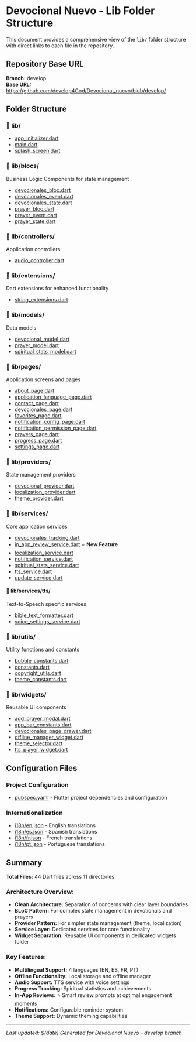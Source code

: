 # Devocional Nuevo - Lib Folder Structure

This document provides a comprehensive view of the `lib/` folder structure with direct links to each file in the repository.

## Repository Base URL
**Branch:** develop  
**Base URL:** https://github.com/develop4God/Devocional_nuevo/blob/develop/

## Folder Structure

### 📁 lib/
- [app_initializer.dart](https://github.com/develop4God/Devocional_nuevo/blob/develop/lib/app_initializer.dart)
- [main.dart](https://github.com/develop4God/Devocional_nuevo/blob/develop/lib/main.dart)
- [splash_screen.dart](https://github.com/develop4God/Devocional_nuevo/blob/develop/lib/splash_screen.dart)

### 📁 lib/blocs/
Business Logic Components for state management
- [devocionales_bloc.dart](https://github.com/develop4God/Devocional_nuevo/blob/develop/lib/blocs/devocionales_bloc.dart)
- [devocionales_event.dart](https://github.com/develop4God/Devocional_nuevo/blob/develop/lib/blocs/devocionales_event.dart)
- [devocionales_state.dart](https://github.com/develop4God/Devocional_nuevo/blob/develop/lib/blocs/devocionales_state.dart)
- [prayer_bloc.dart](https://github.com/develop4God/Devocional_nuevo/blob/develop/lib/blocs/prayer_bloc.dart)
- [prayer_event.dart](https://github.com/develop4God/Devocional_nuevo/blob/develop/lib/blocs/prayer_event.dart)
- [prayer_state.dart](https://github.com/develop4God/Devocional_nuevo/blob/develop/lib/blocs/prayer_state.dart)

### 📁 lib/controllers/
Application controllers
- [audio_controller.dart](https://github.com/develop4God/Devocional_nuevo/blob/develop/lib/controllers/audio_controller.dart)

### 📁 lib/extensions/
Dart extensions for enhanced functionality
- [string_extensions.dart](https://github.com/develop4God/Devocional_nuevo/blob/develop/lib/extensions/string_extensions.dart)

### 📁 lib/models/
Data models
- [devocional_model.dart](https://github.com/develop4God/Devocional_nuevo/blob/develop/lib/models/devocional_model.dart)
- [prayer_model.dart](https://github.com/develop4God/Devocional_nuevo/blob/develop/lib/models/prayer_model.dart)
- [spiritual_stats_model.dart](https://github.com/develop4God/Devocional_nuevo/blob/develop/lib/models/spiritual_stats_model.dart)

### 📁 lib/pages/
Application screens and pages
- [about_page.dart](https://github.com/develop4God/Devocional_nuevo/blob/develop/lib/pages/about_page.dart)
- [application_language_page.dart](https://github.com/develop4God/Devocional_nuevo/blob/develop/lib/pages/application_language_page.dart)
- [contact_page.dart](https://github.com/develop4God/Devocional_nuevo/blob/develop/lib/pages/contact_page.dart)
- [devocionales_page.dart](https://github.com/develop4God/Devocional_nuevo/blob/develop/lib/pages/devocionales_page.dart)
- [favorites_page.dart](https://github.com/develop4God/Devocional_nuevo/blob/develop/lib/pages/favorites_page.dart)
- [notification_config_page.dart](https://github.com/develop4God/Devocional_nuevo/blob/develop/lib/pages/notification_config_page.dart)
- [notification_permission_page.dart](https://github.com/develop4God/Devocional_nuevo/blob/develop/lib/pages/notification_permission_page.dart)
- [prayers_page.dart](https://github.com/develop4God/Devocional_nuevo/blob/develop/lib/pages/prayers_page.dart)
- [progress_page.dart](https://github.com/develop4God/Devocional_nuevo/blob/develop/lib/pages/progress_page.dart)
- [settings_page.dart](https://github.com/develop4God/Devocional_nuevo/blob/develop/lib/pages/settings_page.dart)

### 📁 lib/providers/
State management providers
- [devocional_provider.dart](https://github.com/develop4God/Devocional_nuevo/blob/develop/lib/providers/devocional_provider.dart)
- [localization_provider.dart](https://github.com/develop4God/Devocional_nuevo/blob/develop/lib/providers/localization_provider.dart)
- [theme_provider.dart](https://github.com/develop4God/Devocional_nuevo/blob/develop/lib/providers/theme_provider.dart)

### 📁 lib/services/
Core application services
- [devocionales_tracking.dart](https://github.com/develop4God/Devocional_nuevo/blob/develop/lib/services/devocionales_tracking.dart)
- [in_app_review_service.dart](https://github.com/develop4God/Devocional_nuevo/blob/develop/lib/services/in_app_review_service.dart) ⭐ **New Feature**
- [localization_service.dart](https://github.com/develop4God/Devocional_nuevo/blob/develop/lib/services/localization_service.dart)
- [notification_service.dart](https://github.com/develop4God/Devocional_nuevo/blob/develop/lib/services/notification_service.dart)
- [spiritual_stats_service.dart](https://github.com/develop4God/Devocional_nuevo/blob/develop/lib/services/spiritual_stats_service.dart)
- [tts_service.dart](https://github.com/develop4God/Devocional_nuevo/blob/develop/lib/services/tts_service.dart)
- [update_service.dart](https://github.com/develop4God/Devocional_nuevo/blob/develop/lib/services/update_service.dart)

#### 📁 lib/services/tts/
Text-to-Speech specific services
- [bible_text_formatter.dart](https://github.com/develop4God/Devocional_nuevo/blob/develop/lib/services/tts/bible_text_formatter.dart)
- [voice_settings_service.dart](https://github.com/develop4God/Devocional_nuevo/blob/develop/lib/services/tts/voice_settings_service.dart)

### 📁 lib/utils/
Utility functions and constants
- [bubble_constants.dart](https://github.com/develop4God/Devocional_nuevo/blob/develop/lib/utils/bubble_constants.dart)
- [constants.dart](https://github.com/develop4God/Devocional_nuevo/blob/develop/lib/utils/constants.dart)
- [copyright_utils.dart](https://github.com/develop4God/Devocional_nuevo/blob/develop/lib/utils/copyright_utils.dart)
- [theme_constants.dart](https://github.com/develop4God/Devocional_nuevo/blob/develop/lib/utils/theme_constants.dart)

### 📁 lib/widgets/
Reusable UI components
- [add_prayer_modal.dart](https://github.com/develop4God/Devocional_nuevo/blob/develop/lib/widgets/add_prayer_modal.dart)
- [app_bar_constants.dart](https://github.com/develop4God/Devocional_nuevo/blob/develop/lib/widgets/app_bar_constants.dart)
- [devocionales_page_drawer.dart](https://github.com/develop4God/Devocional_nuevo/blob/develop/lib/widgets/devocionales_page_drawer.dart)
- [offline_manager_widget.dart](https://github.com/develop4God/Devocional_nuevo/blob/develop/lib/widgets/offline_manager_widget.dart)
- [theme_selector.dart](https://github.com/develop4God/Devocional_nuevo/blob/develop/lib/widgets/theme_selector.dart)
- [tts_player_widget.dart](https://github.com/develop4God/Devocional_nuevo/blob/develop/lib/widgets/tts_player_widget.dart)

## Configuration Files

### Project Configuration
- [pubspec.yaml](https://github.com/develop4God/Devocional_nuevo/blob/develop/pubspec.yaml) - Flutter project dependencies and configuration

### Internationalization
- [i18n/en.json](https://github.com/develop4God/Devocional_nuevo/blob/develop/i18n/en.json) - English translations
- [i18n/es.json](https://github.com/develop4God/Devocional_nuevo/blob/develop/i18n/es.json) - Spanish translations  
- [i18n/fr.json](https://github.com/develop4God/Devocional_nuevo/blob/develop/i18n/fr.json) - French translations
- [i18n/pt.json](https://github.com/develop4God/Devocional_nuevo/blob/develop/i18n/pt.json) - Portuguese translations

## Summary

**Total Files:** 44 Dart files across 11 directories

### Architecture Overview:
- **Clean Architecture:** Separation of concerns with clear layer boundaries
- **BLoC Pattern:** For complex state management in devotionals and prayers
- **Provider Pattern:** For simpler state management (theme, localization)
- **Service Layer:** Dedicated services for core functionality
- **Widget Separation:** Reusable UI components in dedicated widgets folder

### Key Features:
- **Multilingual Support:** 4 languages (EN, ES, FR, PT)
- **Offline Functionality:** Local storage and offline manager
- **Audio Support:** TTS service with voice settings
- **Progress Tracking:** Spiritual statistics and achievements
- **In-App Reviews:** ⭐ Smart review prompts at optimal engagement moments
- **Notifications:** Configurable reminder system
- **Theme Support:** Dynamic theming capabilities

---
*Last updated: $(date)*
*Generated for Devocional Nuevo - develop branch*